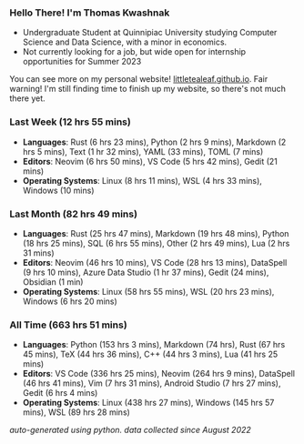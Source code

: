 
### Hello There! I'm Thomas Kwashnak

- Undergraduate Student at Quinnipiac University studying Computer Science and Data Science, with a minor in economics.
- Not currently looking for a job, but wide open for internship opportunities for Summer 2023

You can see more on my personal website! [littletealeaf.github.io](https://littletealeaf.github.io). Fair warning! I'm still finding time to finish up my website, so there's not much there yet.

### Last Week (12 hrs 55 mins)
- **Languages**: Rust (6 hrs 23 mins), Python (2 hrs 9 mins), Markdown (2 hrs 5 mins), Text (1 hr 32 mins), YAML (33 mins), TOML (7 mins)
- **Editors**: Neovim (6 hrs 50 mins), VS Code (5 hrs 42 mins), Gedit (21 mins)
- **Operating Systems**: Linux (8 hrs 11 mins), WSL (4 hrs 33 mins), Windows (10 mins)
    
### Last Month (82 hrs 49 mins)
- **Languages**: Rust (25 hrs 47 mins), Markdown (19 hrs 48 mins), Python (18 hrs 25 mins), SQL (6 hrs 55 mins), Other (2 hrs 49 mins), Lua (2 hrs 31 mins)
- **Editors**: Neovim (46 hrs 10 mins), VS Code (28 hrs 13 mins), DataSpell (9 hrs 10 mins), Azure Data Studio (1 hr 37 mins), Gedit (24 mins), Obsidian (1 min)
- **Operating Systems**: Linux (58 hrs 55 mins), WSL (20 hrs 23 mins), Windows (6 hrs 20 mins)
    
### All Time (663 hrs 51 mins)
- **Languages**: Python (153 hrs 3 mins), Markdown (74 hrs), Rust (67 hrs 45 mins), TeX (44 hrs 36 mins), C++ (44 hrs 3 mins), Lua (41 hrs 25 mins)
- **Editors**: VS Code (336 hrs 25 mins), Neovim (264 hrs 9 mins), DataSpell (46 hrs 41 mins), Vim (7 hrs 31 mins), Android Studio (7 hrs 27 mins), Gedit (6 hrs 4 mins)
- **Operating Systems**: Linux (438 hrs 27 mins), Windows (145 hrs 57 mins), WSL (89 hrs 28 mins)
    

*auto-generated using python. data collected since August 2022*
